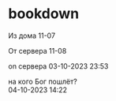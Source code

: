 # bookdown

Из дома 11-07  

От сервера 11-08  

on сервера 03-10-2023 23:53  

на кого Бог пошлёт?  
04-10-2023 14:22  

